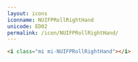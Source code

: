 ```yaml
---
layout: icons
iconname: NUIFPRollRightHand
unicode: ED02
permalink: /icon/NUIFPRollRightHand/
---
```


``` html
<i class="mi mi-NUIFPRollRightHand"></i>
```
